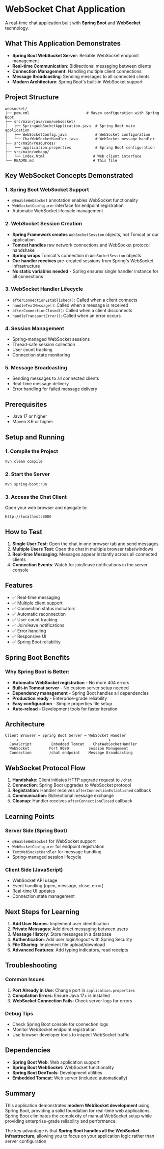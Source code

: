 # WebSocket Chat Application

A real-time chat application built with **Spring Boot** and **WebSocket** technology.

## What This Application Demonstrates

- **Spring Boot WebSocket Server**: Reliable WebSocket endpoint management
- **Real-time Communication**: Bidirectional messaging between clients
- **Connection Management**: Handling multiple client connections
- **Message Broadcasting**: Sending messages to all connected clients
- **Modern Architecture**: Spring Boot's built-in WebSocket support

## Project Structure

```
websocket/
├── pom.xml                          # Maven configuration with Spring Boot
├── src/main/java/com/websocket/
│   ├── SpringWebSocketApplication.java  # Spring Boot main application
│   ├── WebSocketConfig.java             # WebSocket configuration
│   └── ChatWebSocketHandler.java        # WebSocket message handler
├── src/main/resources/
│   └── application.properties           # Spring Boot configuration
├── src/main/webapp/
│   └── index.html                      # Web client interface
└── README.md                           # This file
```

## Key WebSocket Concepts Demonstrated

### 1. **Spring Boot WebSocket Support**
- `@EnableWebSocket` annotation enables WebSocket functionality
- `WebSocketConfigurer` interface for endpoint registration
- Automatic WebSocket lifecycle management

### 2. **WebSocket Session Creation**
- **Spring Framework creates** `WebSocketSession` objects, not Tomcat or our application
- **Tomcat handles** raw network connections and WebSocket protocol handshake
- **Spring wraps** Tomcat's connection in `WebSocketSession` objects
- **Our handler receives** pre-created sessions from Spring's WebSocket infrastructure
- **No static variables needed** - Spring ensures single handler instance for all connections

### 3. **WebSocket Handler Lifecycle**
- `afterConnectionEstablished()`: Called when a client connects
- `handleTextMessage()`: Called when a message is received
- `afterConnectionClosed()`: Called when a client disconnects
- `handleTransportError()`: Called when an error occurs

### 4. **Session Management**
- Spring-managed WebSocket sessions
- Thread-safe session collection
- User count tracking
- Connection state monitoring

### 5. **Message Broadcasting**
- Sending messages to all connected clients
- Real-time message delivery
- Error handling for failed message delivery

## Prerequisites

- Java 17 or higher
- Maven 3.6 or higher

## Setup and Running

### 1. Compile the Project
```bash
mvn clean compile
```

### 2. Start the Server
```bash
mvn spring-boot:run
```

### 3. Access the Chat Client
Open your web browser and navigate to:
```
http://localhost:8080
```

## How to Test

1. **Single User Test**: Open the chat in one browser tab and send messages
2. **Multiple Users Test**: Open the chat in multiple browser tabs/windows
3. **Real-time Messaging**: Messages appear instantly across all connected clients
4. **Connection Events**: Watch for join/leave notifications in the server console

## Features

- ✅ Real-time messaging
- ✅ Multiple client support
- ✅ Connection status indicators
- ✅ Automatic reconnection
- ✅ User count tracking
- ✅ Join/leave notifications
- ✅ Error handling
- ✅ Responsive UI
- ✅ Spring Boot reliability

## Spring Boot Benefits

### **Why Spring Boot is Better:**
- **Automatic WebSocket registration** - No more 404 errors
- **Built-in Tomcat server** - No custom server setup needed
- **Dependency management** - Spring Boot handles all dependencies
- **Production ready** - Enterprise-grade reliability
- **Easy configuration** - Simple properties file setup
- **Auto-reload** - Development tools for faster iteration

## Architecture

```
Client Browser → Spring Boot Server → WebSocket Handler
     ↓                    ↓                    ↓
  JavaScript         Embedded Tomcat    ChatWebSocketHandler
  WebSocket         Port 8080         Session Management
  Connection        /chat endpoint    Message Broadcasting
```

## WebSocket Protocol Flow

1. **Handshake**: Client initiates HTTP upgrade request to `/chat`
2. **Connection**: Spring Boot upgrades to WebSocket protocol
3. **Registration**: Handler receives `afterConnectionEstablished` callback
4. **Communication**: Bidirectional message exchange
5. **Cleanup**: Handler receives `afterConnectionClosed` callback

## Learning Points

### **Server Side (Spring Boot)**
- `@EnableWebSocket` for WebSocket support
- `WebSocketConfigurer` for endpoint registration
- `TextWebSocketHandler` for message handling
- Spring-managed session lifecycle

### **Client Side (JavaScript)**
- WebSocket API usage
- Event handling (open, message, close, error)
- Real-time UI updates
- Connection state management

## Next Steps for Learning

1. **Add User Names**: Implement user identification
2. **Private Messages**: Add direct messaging between users
3. **Message History**: Store messages in a database
4. **Authentication**: Add user login/logout with Spring Security
5. **File Sharing**: Implement file upload/download
6. **Advanced Features**: Add typing indicators, read receipts

## Troubleshooting

### **Common Issues**

1. **Port Already in Use**: Change port in `application.properties`
2. **Compilation Errors**: Ensure Java 17+ is installed
3. **WebSocket Connection Fails**: Check server logs for errors

### **Debug Tips**

- Check Spring Boot console for connection logs
- Monitor WebSocket endpoint registration
- Use browser developer tools to inspect WebSocket traffic

## Dependencies

- **Spring Boot Web**: Web application support
- **Spring Boot WebSocket**: WebSocket functionality
- **Spring Boot DevTools**: Development utilities
- **Embedded Tomcat**: Web server (included automatically)

## Summary

This application demonstrates **modern WebSocket development** using Spring Boot, providing a solid foundation for real-time web applications. Spring Boot eliminates the complexity of manual WebSocket setup while providing enterprise-grade reliability and performance.

The key advantage is that **Spring Boot handles all the WebSocket infrastructure**, allowing you to focus on your application logic rather than server configuration. 
